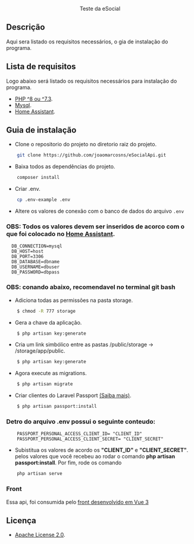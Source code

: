 <p align="center"><a href="#" target="_blank"></a>Teste da eSocial</p>

## Descrição

<p>Aqui sera listado os requisitos necessários, o gia de instalação do programa.</p>

## Lista de requisitos
Logo abaixo será listado os requisitos necessários para instalação do programa.

- [PHP ^8 ou ^7.3](https://www.apachefriends.org/pt_br/download_success.html).
- [Mysql](https://www.apachefriends.org/pt_br/download_success.html).
- [Home Assistant](https://www.home-assistant.io/).

## Guia de instalação
- Clone o repositorio do projeto no diretorio raiz do projeto.
``` bash    
    git clone https://github.com/joaomarcosns/eSocialApi.git
```
- Baixa todos as dependências do projeto.
``` bash    
    composer install 
```
- Criar .env.
``` bash    
    cp .env-example .env 
```
- Altere os valores de conexão com o banco de dados do arquivo `.env`
### OBS: Todos os valores devem ser inseridos de acorco com o que foi colocado no <a href="https://www.home-assistant.io/integrations/recorder/" target="_blank">Home Assistant</a>.
```env
  DB_CONNECTION=mysql
  DB_HOST=host
  DB_PORT=3306
  DB_DATABASE=dbname
  DB_USERNAME=dbuser
  DB_PASSWORD=dbpass
```
### OBS: conando abaixo, recomendavel no terminal git bash
- Adiciona todas as permissões na pasta storage.
``` bash    
    $ chmod -R 777 storage
```
- Gera a chave da aplicação.
``` bash    
    $ php artisan key:generate
```
- Cria um link simbólico entre as pastas /public/storage -> /storage/app/public.
``` bash    
    $ php artisan key:generate
```
- Agora execute as migrations.
``` bash    
    $ php artisan migrate
```
- Criar clientes do Laravel Passport <a href="https://laravel.com/docs/8.x/passport" target="_blank">(Saiba mais)</a>.
``` bash    
    $ php artisan passport:install
```

### Detro do arquivo .env possui o seguinte conteudo:

``` env 
    PASSPORT_PERSONAL_ACCESS_CLIENT_ID= "CLIENT_ID"
    PASSPORT_PERSONAL_ACCESS_CLIENT_SECRET= "CLIENT_SECRET"
```

- Subistitua os valores de acordo os <b>"CLIENT_ID"</b> e <b>"CLIENT_SECRET"</b>. pelos valores que você recebeu ao rodar o comando <b>php artisan passport:install</b>.
Por fim, rode os comando 
``` bash 
    php artisan serve
```
### Front 
<p>Essa api, foi consumida pelo 
<a href="https://github.com/joaomarcosns/esocialfront.git">front desenvolvido em Vue 3</a>
</p>

## Licença
- [Apache License 2.0](https://choosealicense.com/licenses/apache-2.0/).
